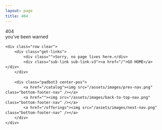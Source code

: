 ```yaml
---
layout: page
title: 404
---
```


<div class="">	
	<div class="row martop2 clear">
		<div class="section-404">404</div>
		<div class="warn-404">you've been warned</div>
	</div>
	<div class="clear-404 clear"></div>
	<!-- Pre-Footer -->

	<div class="row clear">
		<div class="get-links">
			<div class="">Sorry, no page lives here.</div>
			<div class="sub-link sub-link-v3"><a href="/">GO HOME</a></div>
		</div>

	    <div class="padbot3 center-pos">
	    	<a href="/catalog"><img src="/assets/images/prev-nav.png" class="bottom-footer-nav" /></a>
	        <a href=""><img src="/assets/images/back-to-top-nav.png" class="bottom-footer-nav" /></a>
	        <a href="/offerings"><img src="/assets/images/next-nav.png" class="bottom-footer-nav" /></a>
	    </div>
	</div>
</div>